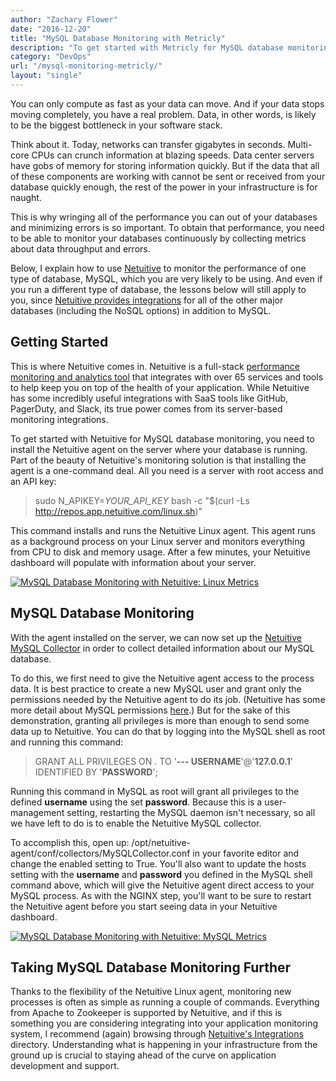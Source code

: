 ```yaml
---
author: "Zachary Flower"
date: "2016-12-20"
title: "MySQL Database Monitoring with Metricly"
description: "To get started with Metricly for MySQL database monitoring, you need to install the Metricly agent on the server where your database is running."
category: "DevOps"
url: "/mysql-monitoring-metricly/"
layout: "single"
---
```


You can only compute as fast as your data can move. And if your data stops moving completely, you have a real problem. Data, in other words, is likely to be the biggest bottleneck in your software stack.

Think about it. Today, networks can transfer gigabytes in seconds. Multi-core CPUs can crunch information at blazing speeds. Data center servers have gobs of memory for storing information quickly. But if the data that all of these components are working with cannot be sent or received from your database quickly enough, the rest of the power in your infrastructure is for naught.

This is why wringing all of the performance you can out of your databases and minimizing errors is so important. To obtain that performance, you need to be able to monitor your databases continuously by collecting metrics about data throughput and errors.

Below, I explain how to use [Netuitive](https://www.metricly.com/product) to monitor the performance of one type of database, MySQL, which you are very likely to be using. And even if you run a different type of database, the lessons below will still apply to you, since [Netuitive provides integrations](https://www.metricly.com/integrations) for all of the other major databases (including the NoSQL options) in addition to MySQL.

Getting Started
---------------

This is where Netuitive comes in. Netuitive is a full-stack [performance monitoring and analytics tool](https://www.metricly.com/product/anomaly-detection) that integrates with over 65 services and tools to help keep you on top of the health of your application. While Netuitive has some incredibly useful integrations with SaaS tools like GitHub, PagerDuty, and Slack, its true power comes from its server-based monitoring integrations.

To get started with Netuitive for MySQL database monitoring, you need to install the Netuitive agent on the server where your database is running. Part of the beauty of Netuitive's monitoring solution is that installing the agent is a one-command deal. All you need is a server with root access and an API key:

> sudo N_APIKEY=*YOUR_API_KEY* bash -c "$(curl -Ls http://repos.app.netuitive.com/linux.sh)"

This command installs and runs the Netuitive Linux agent. This agent runs as a background process on your Linux server and monitors everything from CPU to disk and memory usage. After a few minutes, your Netuitive dashboard will populate with information about your server.

[![MySQL Database Monitoring with Netuitive: Linux Metrics](https://www.metricly.comhttps://s3-us-west-2.amazonaws.com/com-netuitive-app-usw2-public/wp-content/uploads/2017/07/LinuxMetrics-1024x231.png)](https://www.metricly.comhttps://s3-us-west-2.amazonaws.com/com-netuitive-app-usw2-public/wp-content/uploads/2017/07/LinuxMetrics.png)

MySQL Database Monitoring
-------------------------

With the agent installed on the server, we can now set up the [Netuitive MySQL Collector](https://help.netuitive.com/Content/Datasources/Netuitive/my_sql.htm) in order to collect detailed information about our MySQL database.

To do this, we first need to give the Netuitive agent access to the process data. It is best practice to create a new MySQL user and grant only the permissions needed by the Netuitive agent to do its job. (Netuitive has some more detail about MySQL permissions [here](https://hlp.app.netuitive.com/Content/Datasources/Netuitive/my_sql.htm).) But for the sake of this demonstration, granting all privileges is more than enough to send some data up to Netuitive. You can do that by logging into the MySQL shell as root and running this command:

> GRANT ALL PRIVILEGES ON *.* TO '**--- USERNAME**'@'**127.0.0.1**' IDENTIFIED BY '**PASSWORD**';

Running this command in MySQL as root will grant all privileges to the defined **username** using the set **password**. Because this is a user-management setting, restarting the MySQL daemon isn't necessary, so all we have left to do is to enable the Netuitive MySQL collector.

To accomplish this, open up: /opt/netuitive-agent/conf/collectors/MySQLCollector.conf in your favorite editor and change the enabled setting to True. You'll also want to update the hosts setting with the **username** and **password** you defined in the MySQL shell command above, which will give the Netuitive agent direct access to your MySQL process. As with the NGINX step, you'll want to be sure to restart the Netuitive agent before you start seeing data in your Netuitive dashboard.

[![MySQL Database Monitoring with Netuitive: MySQL Metrics](https://www.metricly.comhttps://s3-us-west-2.amazonaws.com/com-netuitive-app-usw2-public/wp-content/uploads/2017/07/MySQL-Metrics-1024x337.png)](https://www.metricly.comhttps://s3-us-west-2.amazonaws.com/com-netuitive-app-usw2-public/wp-content/uploads/2017/07/MySQL-Metrics.png)

Taking MySQL Database Monitoring Further
----------------------------------------

Thanks to the flexibility of the Netuitive Linux agent, monitoring new processes is often as simple as running a couple of commands. Everything from Apache to Zookeeper is supported by Netuitive, and if this is something you are considering integrating into your application monitoring system, I recommend (again) browsing through [Netuitive's Integrations](https://www.metricly.com/integrations) directory. Understanding what is happening in your infrastructure from the ground up is crucial to staying ahead of the curve on application development and support.
